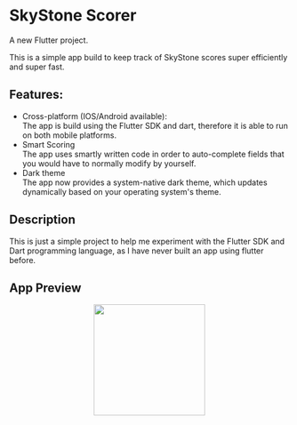 # SkyStone Scorer

A new Flutter project.

This is a simple app build to keep track of SkyStone scores super efficiently and super fast.

## Features:

- Cross-platform (IOS/Android available):<br>
  The app is build using the Flutter SDK and dart, therefore it is able to run on both mobile platforms.
- Smart Scoring <br>
  The app uses smartly written code in order to auto-complete fields that you would have to normally modify by yourself.
- Dark theme <br>
  The app now provides a system-native dark theme, which updates dynamically based on your operating system's theme.
  
## Description

This is just a simple project to help me experiment with the Flutter SDK and Dart programming language, as I have never built an app using flutter before.

## App Preview

<p align="center">
   <image src="https://media.giphy.com/media/QTyYcQcNHPhwr1pvFz/giphy.gif" width="200">
</p>
